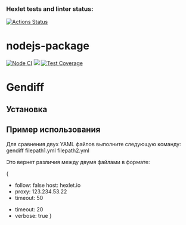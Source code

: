 ### Hexlet tests and linter status:
[![Actions Status](https://github.com/NIA450/frontend-project-46/actions/workflows/hexlet-check.yml/badge.svg)](https://github.com/NIA450/frontend-project-46/actions)

# nodejs-package

[![Node CI](https://github.com/hexlet-boilerplates/nodejs-package/workflows/Node%20CI/badge.svg)](https://github.com/hexlet-boilerplates/nodejs-package/actions)
<a href="https://codeclimate.com/github/NIA450/frontend-project-44/maintainability"><img src="https://api.codeclimate.com/v1/badges/df5e57312bf5c7eb1923/maintainability" /></a>
[![Test Coverage](https://api.codeclimate.com/v1/badges/dfc50c2d88cd46d069c1/test_coverage)](https://codeclimate.com/github/hexlet-boilerplates/nodejs-package/test_coverage)

# Gendiff
## Установка

## Пример использования
Для сравнения двух YAML файлов выполните следующую команду:
gendiff filepath1.yml filepath2.yml

Это вернет различия между двумя файлами в формате:

{
  - follow: false
    host: hexlet.io
  - proxy: 123.234.53.22
  - timeout: 50
  + timeout: 20
  + verbose: true
}

